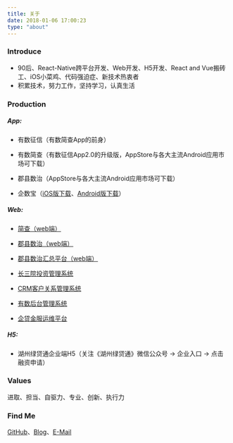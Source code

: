 ```yaml
---
title: 关于
date: 2018-01-06 17:00:23
type: "about"
---
```


### Introduce

- 90后、React-Native跨平台开发、Web开发、H5开发、React and Vue搬砖工、iOS小菜鸡、代码强迫症、新技术热衷者
- 积累技术，努力工作，坚持学习，认真生活

### Production

##### App:

- 有数征信（有数简查App的前身）

- 有数简查（有数征信App2.0的升级版，AppStore与各大主流Android应用市场可下载）

- 郡县数治（AppStore与各大主流Android应用市场可下载）

- 企数宝（[iOS版下载](https://www.pgyer.com/uuuZ)、[Android版下载](https://www.pgyer.com/ZAXO)）

##### Web:

- [简查（web端）](https://jc.yscredit.com/)

- [郡县数治（web端）](https://data-town.yscredit.com/index)

- [郡县数治汇总平台（web端）](http://manage-town.yscredit.com/platform/index)

- [长三院投资管理系统](http://www.thhzim.com/loginIndex)

- [CRM客户关系管理系统](http://crm.yscredit.com/login)

- [有数后台管理系统](http://jcadmin.yscredit.com/login)

- [企贷金服运维平台](http://ms1.qdjfcredit.cn/)

##### H5:

- 湖州绿贷通企业端H5（关注《湖州绿贷通》微信公众号 -> 企业入口 -> 点击融资申请）

### Values

进取、担当、自驱力、专业、创新、执行力

### Find Me

[GitHub](https://github.com/FengXianSen)、[Blog](https://fengxiansen.github.io/)、[E-Mail](https://fengxiansen333@gmail.com)
